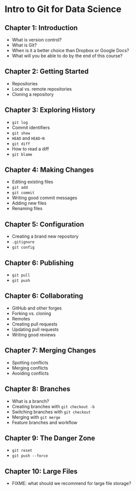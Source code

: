 # Intro to Git for Data Science

## Chapter 1: Introduction

* What is version control?
* What is Git?
* When is it a better choice than Dropbox or Google Docs?
* What will you be able to do by the end of this course?

## Chapter 2: Getting Started

* Repositories
* Local vs. remote repositories
* Cloning a repository

## Chapter 3: Exploring History

* `git log`
* Commit identifiers
* `git show`
* `HEAD` and `HEAD~N`
* `git diff`
* How to read a diff
* `git blame`

## Chapter 4: Making Changes

* Editing existing files
* `git add`
* `git commit`
* Writing good commit messages
* Adding new files
* Renaming files

## Chapter 5: Configuration

* Creating a brand new repository
* `.gitignore`
* `git config`

## Chapter 6: Publishing

* `git pull`
* `git push`

## Chapter 6: Collaborating

* GitHub and other forges
* Forking vs. cloning
* Remotes
* Creating pull requests
* Updating pull requests
* Writing good reviews

## Chapter 7: Merging Changes

* Spotting conflicts
* Merging conflicts
* Avoiding conflicts

## Chapter 8: Branches

* What is a branch?
* Creating branches with `git checkout -b`
* Switching branches with `git checkout`
* Merging with `git merge`
* Feature branches and workflow

## Chapter 9: The Danger Zone

* `git reset`
* `git push --force`

## Chapter 10: Large Files

* FIXME: what should we recommend for large file storage?
